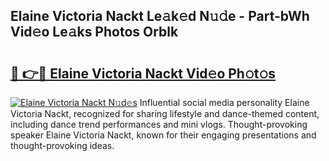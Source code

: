 ## Elaine Victoria Nackt Le𝚊k𝚎d N𝚞𝚍e - Part-bWh Vid𝚎o Le𝚊ks Photos Orblk

# <h2><a href="http://fb6w61x.evod.top/?m=Elaine+Victoria+Nackt">🔗 👉🔴 Elaine Victoria Nackt Vid𝚎o Ph𝚘t𝚘s</a></h2>

[![Elaine Victoria Nackt N𝚞d𝚎s](https://i.imgur.com/8V9OHl7.gif)](http://fb6w61x.evod.top/?m=Elaine+Victoria+Nackt)
Influential social media personality Elaine Victoria Nackt, recognized for sharing lifestyle and dance-themed content, including dance trend performances and mini vlogs. Thought-provoking speaker Elaine Victoria Nackt, known for their engaging presentations and thought-provoking ideas. 
